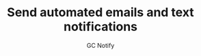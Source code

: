 ---
title: 'Send automated emails and text notifications '
subtitle: 'GC Notify'
translationKey: gc-notify
description: >-
  Communicate with the public through personalised status updates and messages.
  You can create a trial account, start using this tool, or contact us or by visiting the GC Notify website.
buttonText: 'Visit the GC Notify Website'
buttonAria: 'Contact us to learn more about GC Forms.'
url: ''    
---